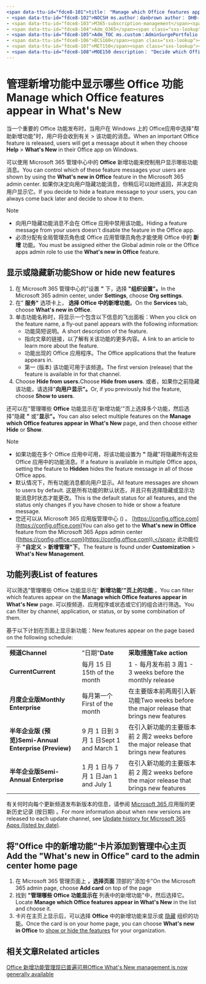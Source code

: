 ```yaml
---
<span data-ttu-id="fdce8-101">title： "Manage which Office features appear in What's New" f1.keywords：</span><span class="sxs-lookup"><span data-stu-id="fdce8-101">title: "Manage which ‎Office‎ features appear in What's New" f1.keywords:</span></span>
- <span data-ttu-id="fdce8-102">NOCSH ms.author：danbrown author： DHB-MSFT manager： audiencetv audience： Admin ms.topic： article ms.service： o365-administration localization_priority： Normal ms.collection：</span><span class="sxs-lookup"><span data-stu-id="fdce8-102">NOCSH ms.author: danbrown author: DHB-MSFT manager: scotv audience: Admin ms.topic: article ms.service: o365-administration localization_priority: Normal ms.collection:</span></span>
- <span data-ttu-id="fdce8-103">M365-subscription-management</span><span class="sxs-lookup"><span data-stu-id="fdce8-103">M365-subscription-management</span></span>
- <span data-ttu-id="fdce8-104">Adm_O365</span><span class="sxs-lookup"><span data-stu-id="fdce8-104">Adm_O365</span></span>
- <span data-ttu-id="fdce8-105">Adm_TOC ms.custom：AdminSurgePortfolio search.appverid：</span><span class="sxs-lookup"><span data-stu-id="fdce8-105">Adm_TOC ms.custom: AdminSurgePortfolio search.appverid:</span></span>
- <span data-ttu-id="fdce8-106">BCS160</span><span class="sxs-lookup"><span data-stu-id="fdce8-106">BCS160</span></span>
- <span data-ttu-id="fdce8-107">MET150</span><span class="sxs-lookup"><span data-stu-id="fdce8-107">MET150</span></span>
- <span data-ttu-id="fdce8-108">MOE150 description： "Decide which Office features to show or hide when a user chooses Help > What's New in their Office app on Windows by using the "What's new in Office" feature in the Microsoft 365 admin center.</span><span class="sxs-lookup"><span data-stu-id="fdce8-108">MOE150 description: "Decide which Office features to show or hide when a user chooses Help > What's New in their Office app on Windows by using the "What's new in Office" feature in the Microsoft 365 admin center."</span></span>
---
```


# <a name="manage-which-office-features-appear-in-whats-new"></a><span data-ttu-id="fdce8-109">管理新增功能中显示哪些 Office 功能</span><span class="sxs-lookup"><span data-stu-id="fdce8-109">Manage which Office‎ features appear in What's New</span></span>

<span data-ttu-id="fdce8-110">当一个重要的 Office 功能发布时，当用户在 Windows 上的 Office应用中选择"帮助新增功能"时，用户将会收到有关  >  该功能的消息。</span><span class="sxs-lookup"><span data-stu-id="fdce8-110">When an important ‎Office‎ feature is released, users will get a message about it when they choose **Help** > **What's New** in their ‎‎Office‎‎ app on ‎Windows‎.</span></span>

<span data-ttu-id="fdce8-111">可以使用 Microsoft 365 管理中心中的 **Office** 新增功能来控制用户显示哪些功能消息。</span><span class="sxs-lookup"><span data-stu-id="fdce8-111">You can control which of these feature messages your users are shown by using the **What's new in Office** feature in the Microsoft 365 admin center.</span></span> <span data-ttu-id="fdce8-112">如果你决定向用户隐藏功能消息，你稍后可以始终返回，并决定向用户显示它。</span><span class="sxs-lookup"><span data-stu-id="fdce8-112">If you decide to hide a feature message to your users, you can always come back later and decide to show it to them.</span></span>

> [!NOTE]
> - <span data-ttu-id="fdce8-113">向用户隐藏功能消息不会在 Office 应用中禁用该功能。</span><span class="sxs-lookup"><span data-stu-id="fdce8-113">Hiding a feature message from your users doesn't disable the feature in the Office app.</span></span>
> - <span data-ttu-id="fdce8-114">必须分配有全局管理员角色或 Office 应用管理员角色才能使用 Office 中的 **新增** 功能。</span><span class="sxs-lookup"><span data-stu-id="fdce8-114">You must be assigned either the Global admin role or the Office apps admin role to use the **What's new in Office** feature.</span></span>

## <a name="show-or-hide-new-features"></a><span data-ttu-id="fdce8-115">显示或隐藏新功能</span><span class="sxs-lookup"><span data-stu-id="fdce8-115">Show or hide new features</span></span> 

1. <span data-ttu-id="fdce8-116">在 Microsoft 365 管理中心的"设置 **"** 下，选择 **"组织设置"。**</span><span class="sxs-lookup"><span data-stu-id="fdce8-116">In the Microsoft 365 admin center, under **Settings**, choose **Org settings**.</span></span>
2. <span data-ttu-id="fdce8-117">在" **服务"** 选项卡上， **选择 Office 中的新增功能**。</span><span class="sxs-lookup"><span data-stu-id="fdce8-117">On the **Services** tab, choose **What's new in Office**.</span></span>
3. <span data-ttu-id="fdce8-118">单击功能名称时，将显示一个包含以下信息的飞出面板：</span><span class="sxs-lookup"><span data-stu-id="fdce8-118">When you click on the feature name, a fly-out panel appears with the following information:</span></span>
     - <span data-ttu-id="fdce8-119">功能简短说明。</span><span class="sxs-lookup"><span data-stu-id="fdce8-119">A short description of the feature.</span></span>
     - <span data-ttu-id="fdce8-120">指向文章的链接，以了解有关该功能的更多内容。</span><span class="sxs-lookup"><span data-stu-id="fdce8-120">A link to an article to learn more about the feature.</span></span>
     - <span data-ttu-id="fdce8-121">功能出现的 Office 应用程序。</span><span class="sxs-lookup"><span data-stu-id="fdce8-121">The Office applications that the feature appears in.</span></span>
     - <span data-ttu-id="fdce8-122">第一 (版本) 该功能可用于该频道。</span><span class="sxs-lookup"><span data-stu-id="fdce8-122">The first version (release) that the feature is available in for that channel.</span></span>
4. <span data-ttu-id="fdce8-123">Choose **Hide from users.**</span><span class="sxs-lookup"><span data-stu-id="fdce8-123">Choose **Hide from users**.</span></span> <span data-ttu-id="fdce8-124">或者，如果你之前隐藏该功能，请选择"**向用户显示"。**</span><span class="sxs-lookup"><span data-stu-id="fdce8-124">Or, if you previously hid the feature, choose **Show to users**.</span></span>

<span data-ttu-id="fdce8-125">还可以在"管理哪些 **Office** 功能显示在'新增功能'"页上选择多个功能，然后选择"隐藏 **"** 或"**显示"。**</span><span class="sxs-lookup"><span data-stu-id="fdce8-125">You can also select multiple features on the **Manage which ‎Office‎ features appear in What's New** page, and then choose either **Hide** or **Show**.</span></span>

> [!NOTE]
> - <span data-ttu-id="fdce8-126">如果功能在多个 Office 应用中可用，将该功能设置为 **"** 隐藏"将隐藏所有这些 Office 应用中的功能消息。</span><span class="sxs-lookup"><span data-stu-id="fdce8-126">If a feature is available in multiple Office apps, setting the feature to **Hidden** hides the feature message in all of those Office apps.</span></span>
> - <span data-ttu-id="fdce8-127">默认情况下，所有功能消息都向用户显示。</span><span class="sxs-lookup"><span data-stu-id="fdce8-127">All feature messages are shown to users by default.</span></span> <span data-ttu-id="fdce8-128">这是所有功能的默认状态，并且只有选择隐藏或显示功能消息时状态才能更改。</span><span class="sxs-lookup"><span data-stu-id="fdce8-128">This is the default status for all features, and the status only changes if you have chosen to hide or show a feature message.</span></span>
> - <span data-ttu-id="fdce8-129">您还可以从 Microsoft 365 应用版管理中心 () 。 [https://config.office.com](https://config.office.com)</span><span class="sxs-lookup"><span data-stu-id="fdce8-129">You can also get to the **What's new in Office** feature from the Microsoft 365 Apps admin center ([https://config.office.com](https://config.office.com)).</span></span> <span data-ttu-id="fdce8-130">此功能位于 **"自定义**  >  **新增管理"下**。</span><span class="sxs-lookup"><span data-stu-id="fdce8-130">The feature is found under **Customization** > **What's New Management**.</span></span>

## <a name="list-of-features"></a><span data-ttu-id="fdce8-131">功能列表</span><span class="sxs-lookup"><span data-stu-id="fdce8-131">List of features</span></span>

<span data-ttu-id="fdce8-132">可以筛选"管理哪些 Office 功能显示在' **新增功能'"页上的功能** 。</span><span class="sxs-lookup"><span data-stu-id="fdce8-132">You can filter which features appear on the **Manage which ‎Office‎ features appear in What's New** page.</span></span> <span data-ttu-id="fdce8-133">可以按频道、应用程序或状态或它们的组合进行筛选。</span><span class="sxs-lookup"><span data-stu-id="fdce8-133">You can filter by channel, application, or status, or by some combination of them.</span></span>

<span data-ttu-id="fdce8-134">基于以下计划在页面上显示新功能：</span><span class="sxs-lookup"><span data-stu-id="fdce8-134">New features appear on the page based on the following schedule:</span></span>

||||
|:-----|:-----|:-----|
|<span data-ttu-id="fdce8-135">**频道**</span><span class="sxs-lookup"><span data-stu-id="fdce8-135">**Channel**</span></span> <br/> |<span data-ttu-id="fdce8-136">"日期"</span><span class="sxs-lookup"><span data-stu-id="fdce8-136">**Date**</span></span> <br/> |<span data-ttu-id="fdce8-137">**采取措施**</span><span class="sxs-lookup"><span data-stu-id="fdce8-137">**Take action**</span></span> <br/> |
|<span data-ttu-id="fdce8-138">**Current**</span><span class="sxs-lookup"><span data-stu-id="fdce8-138">**Current**</span></span> <br/> |<span data-ttu-id="fdce8-139">每月 15 日</span><span class="sxs-lookup"><span data-stu-id="fdce8-139">15th of the month</span></span>  <br/> |<span data-ttu-id="fdce8-140">1 - 每月发布前 3 周</span><span class="sxs-lookup"><span data-stu-id="fdce8-140">1 - 3 weeks before the monthly release</span></span> <br/> |
|<span data-ttu-id="fdce8-141">**月度企业版**</span><span class="sxs-lookup"><span data-stu-id="fdce8-141">**Monthly Enterprise**</span></span> <br/> |<span data-ttu-id="fdce8-142">每月第一个</span><span class="sxs-lookup"><span data-stu-id="fdce8-142">First of the month</span></span>  <br/> |<span data-ttu-id="fdce8-143">在主要版本前两周引入新功能</span><span class="sxs-lookup"><span data-stu-id="fdce8-143">Two weeks before the major release that brings new features</span></span> |
|<span data-ttu-id="fdce8-144">**半年企业版 (预览)**</span><span class="sxs-lookup"><span data-stu-id="fdce8-144">**Semi-Annual Enterprise (Preview)**</span></span> <br/> |<span data-ttu-id="fdce8-145">9 月 1 日到 3 月 1 日</span><span class="sxs-lookup"><span data-stu-id="fdce8-145">Sept 1 and March 1</span></span> <br/> | <span data-ttu-id="fdce8-146">在引入新功能的主要版本前 2 周</span><span class="sxs-lookup"><span data-stu-id="fdce8-146">2 weeks before the major release that brings new features</span></span>|
|<span data-ttu-id="fdce8-147">**半年企业版**</span><span class="sxs-lookup"><span data-stu-id="fdce8-147">**Semi-Annual Enterprise**</span></span> <br/> |<span data-ttu-id="fdce8-148">1 月 1 日与 7 月 1 日</span><span class="sxs-lookup"><span data-stu-id="fdce8-148">Jan 1 and July 1</span></span> <br/> | <span data-ttu-id="fdce8-149">在引入新功能的主要版本前 2 周</span><span class="sxs-lookup"><span data-stu-id="fdce8-149">2 weeks before the major release that brings new features</span></span><br/> |

<span data-ttu-id="fdce8-150">有关何时向每个更新频道发布新版本的信息，请参阅 [Microsoft 365 ](https://docs.microsoft.com/officeupdates/update-history-microsoft365-apps-by-date)应用版的更新历史记录 (按日期) 。</span><span class="sxs-lookup"><span data-stu-id="fdce8-150">For more information about when new versions are released to each update channel, see [Update history for Microsoft 365 Apps (listed by date)](https://docs.microsoft.com/officeupdates/update-history-microsoft365-apps-by-date).</span></span>

## <a name="add-the-whats-new-in-office-card-to-the-admin-center-home-page"></a><span data-ttu-id="fdce8-151">将"Office 中的新增功能"卡片添加到管理中心主页</span><span class="sxs-lookup"><span data-stu-id="fdce8-151">Add the "What's new in Office" card to the admin center home page</span></span>

1. <span data-ttu-id="fdce8-152">在 Microsoft 365 管理页面上 **，选择页面** 顶部的"添加卡"</span><span class="sxs-lookup"><span data-stu-id="fdce8-152">On the Microsoft 365 admin page, choose **Add card** on top of the page</span></span>
2. <span data-ttu-id="fdce8-153">找到 **"管理哪些 Office 功能显示在** 列表中的新增功能"中，然后选择它。</span><span class="sxs-lookup"><span data-stu-id="fdce8-153">Locate **Manage which Office features appear in What's New** in the list and choose it.</span></span>
3. <span data-ttu-id="fdce8-154">卡片在主页上显示后，可以选择 **Office** 中的新增功能来显示或 [隐藏](#show-or-hide-new-features) 组织的功能。</span><span class="sxs-lookup"><span data-stu-id="fdce8-154">Once the card is on your home page, you can choose **What's new in Office** to [show or hide the features](#show-or-hide-new-features) for your organization.</span></span>


## <a name="related-articles"></a><span data-ttu-id="fdce8-155">相关文章</span><span class="sxs-lookup"><span data-stu-id="fdce8-155">Related articles</span></span>

[<span data-ttu-id="fdce8-156">Office 新增功能管理现已普遍可用</span><span class="sxs-lookup"><span data-stu-id="fdce8-156">Office What's New management is now generally available</span></span>](https://techcommunity.microsoft.com/t5/microsoft-365-blog/office-what-s-new-management-is-now-generally-available/ba-p/1179954)